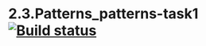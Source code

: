 # 2.3.Patterns_patterns-task1 [![Build status](https://ci.appveyor.com/api/projects/status/kkniyuno29jn3vp0?svg=true)](https://ci.appveyor.com/project/Daniilserm/2-3-patterns-patterns-task1)
